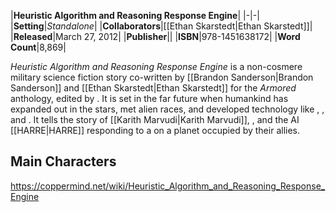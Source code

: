 |**Heuristic Algorithm and Reasoning Response Engine**|
|-|-|
|**Setting**|*Standalone*|
|**Collaborators**|[[Ethan Skarstedt\|Ethan Skarstedt]]|
|**Released**|March 27, 2012|
|**Publisher**||
|**ISBN**|978-1451638172|
|**Word Count**|8,869|

*Heuristic Algorithm and Reasoning Response Engine* is a non-cosmere military science fiction story co-written by [[Brandon Sanderson\|Brandon Sanderson]] and [[Ethan Skarstedt\|Ethan Skarstedt]] for the *Armored* anthology, edited by . It is set in the far future when humankind has expanded out in the stars, met alien races, and developed technology like , , and . It tells the story of [[Karith Marvudi\|Karith Marvudi]], , and the AI [[HARRE\|HARRE]] responding to a  on a planet occupied by their allies.

## Main Characters



https://coppermind.net/wiki/Heuristic_Algorithm_and_Reasoning_Response_Engine